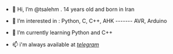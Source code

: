 - 👋 Hi, I’m @tsalehm . 14 years old and born in Iran
- 👀 I’m interested in : Python, C, C++, AHK -------  AVR, Arduino
- 🌱 I’m currently learning Python and C++

- 📫 i'm always available at [*telegram*](https://t.me/tsalehm)

<!---
tsalehm/tsalehm is a ✨ special ✨ repository because its `README.md` (this file) appears on your GitHub profile.
You can click the Preview link to take a look at your changes.
--->
